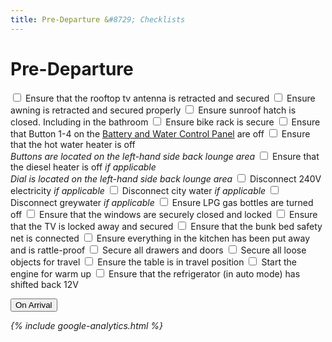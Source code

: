 ```yaml
---
title: Pre-Departure &#8729; Checklists 
---
```


<link href="../styles/custom.css" rel="stylesheet" />

# Pre-Departure

<label for="antenna"><input type="checkbox" id="antenna" /> Ensure that the rooftop tv antenna is retracted and secured</label>
<label for="awning"><input type="checkbox" id="awning" /> Ensure awning is retracted and secured properly</label>
<label for="sunroof"> <input type="checkbox" id="sunroof" /> Ensure sunroof hatch is closed. Including in the bathroom</label>
<label for="bike-rack"><input type="checkbox" id="bike-rack" /> Ensure bike rack is secure</label>
<label for="control-panel"><input type="checkbox" id="control-panel" /> Ensure that Button 1-4 on the [Battery and Water Control Panel](../guides/control-panel.md) are off</label>
<label for="water-heater"><input type="checkbox" id="water-heater"/> Ensure that the hot water heater is off<br/>
*Buttons are located on the left-hand side back lounge area*</label>
<label for="diesel-heater"><input type="checkbox" id="diesel-heater" /> Ensure that the diesel heater is off *if applicable*<br/>
*Dial is located on the left-hand side back lounge area*</label>
<label for="power"><input type="checkbox" id="power"/> Disconnect 240V electricity *if applicable*</label>
<label for="city-water"><input type="checkbox" id="city-water"/> Disconnect city water *if applicable*</label>
<label for="greywater"><input type="checkbox" id="greywater"/> Disconnect greywater *if applicable*</label>
<label for="lpg"><input type="checkbox" id="lpg"/> Ensure LPG gas bottles are turned off</label>
<label for="windows"><input type="checkbox" id="windows"/> Ensure that the windows are securely closed and locked</label>
<label for="tv"><input type="checkbox" id="tv"/> Ensure that the TV is locked away and secured</label>
<label for="safety-net"><input type="checkbox" id="safety-net"/> Ensure that the bunk bed safety net is connected</label>
<label for="kitchen"><input type="checkbox" id="kitchen"/> Ensure everything in the kitchen has been put away and is rattle-proof</label>
<label for="doors"><input type="checkbox" id="doors"/> Secure all drawers and doors</label>
<label for="lose-objects"><input type="checkbox" id="lose-objects"/> Secure all loose objects for travel</label>
<label for="table"><input type="checkbox" id="table"/> Ensure the table is in travel position</label>
<label for="start-engine"><input type="checkbox" id="start-engine"/> Start the engine for warm up</label>
<label for="refrigerator"><input type="checkbox" id="refrigerator"/> Ensure that the refrigerator (in auto mode) has shifted back 12V</label>

<a href="on-arrival.html" class="right">
<button class="nav-button">On Arrival <i class="arrow arrow-right" /></button>
</a>

{% include google-analytics.html %}